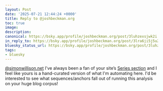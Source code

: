 ```yaml
---
layout: Post
date: '2025-07-21 12:44:24 +0000'
title: Reply to @joshbeckman.org
toc: true
image:
description:
canonical: https://bsky.app/profile/joshbeckman.org/post/3luhzexsjwk2i
in_reply_to: https://bsky.app/profile/joshbeckman.org/post/3lra6ji5j5u2k
bluesky_status_url: https://bsky.app/profile/joshbeckman.org/post/3luhzexsjwk2i
tags:
- bluesky
---
```


[@simonwillison.net](https://bsky.app/profile/did:plc:kft6lu4trxowqmter2b6vg[6z) I've always been a fan of your site’s [Series section](simonwillison.net/series/) and I feel like yours is a hand-curated version of what I'm automating here. I'd be interested to see what sequences/anchors fall out of running this analysis on your huge blog corpus!
